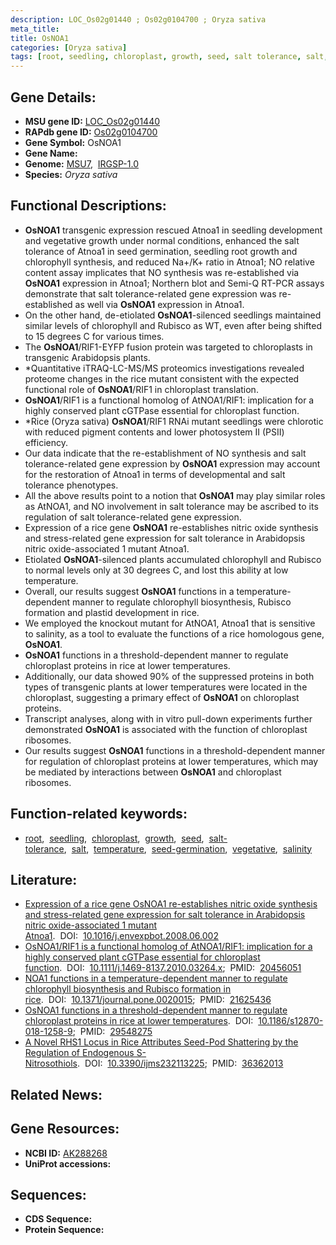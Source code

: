 ```yaml
---
description: LOC_Os02g01440 ; Os02g0104700 ; Oryza sativa
meta_title:
title: OsNOA1
categories: [Oryza sativa]
tags: [root, seedling, chloroplast, growth, seed, salt tolerance, salt, temperature, seed germination, vegetative, salinity]
---
```


## Gene Details:
- **MSU gene ID:** [LOC_Os02g01440](http://rice.uga.edu/cgi-bin/ORF_infopage.cgi?orf=LOC_Os02g01440)  
- **RAPdb gene ID:** [Os02g0104700](https://rapdb.dna.affrc.go.jp/locus/?name=Os02g0104700)  
- **Gene Symbol:** OsNOA1
- **Gene Name:**
- **Genome:**  [MSU7](http://rice.uga.edu/),&nbsp;&nbsp;[IRGSP-1.0](https://rapdb.dna.affrc.go.jp/download/irgsp1.html)
- **Species:** *Oryza sativa*

## Functional Descriptions:
   - **OsNOA1** transgenic expression rescued Atnoa1 in seedling development and vegetative growth under normal conditions, enhanced the salt tolerance of Atnoa1 in seed germination, seedling root growth and chlorophyll synthesis, and reduced Na+/K+ ratio in Atnoa1; NO relative content assay implicates that NO synthesis was re-established via **OsNOA1** expression in Atnoa1; Northern blot and Semi-Q RT-PCR assays demonstrate that salt tolerance-related gene expression was re-established as well via **OsNOA1** expression in Atnoa1.
   - On the other hand, de-etiolated **OsNOA1**-silenced seedlings maintained similar levels of chlorophyll and Rubisco as WT, even after being shifted to 15 degrees C for various times.
   - The **OsNOA1**/RIF1-EYFP fusion protein was targeted to chloroplasts in transgenic Arabidopsis plants.
   - *Quantitative iTRAQ-LC-MS/MS proteomics investigations revealed proteome changes in the rice mutant consistent with the expected functional role of **OsNOA1**/RIF1 in chloroplast translation.
   - **OsNOA1**/RIF1 is a functional homolog of AtNOA1/RIF1: implication for a highly conserved plant cGTPase essential for chloroplast function.
   - *Rice (Oryza sativa) **OsNOA1**/RIF1 RNAi mutant seedlings were chlorotic with reduced pigment contents and lower photosystem II (PSII) efficiency.
   - Our data indicate that the re-establishment of NO synthesis and salt tolerance-related gene expression by **OsNOA1** expression may account for the restoration of Atnoa1 in terms of developmental and salt tolerance phenotypes.
   - All the above results point to a notion that **OsNOA1** may play similar roles as AtNOA1, and NO involvement in salt tolerance may be ascribed to its regulation of salt tolerance-related gene expression.
   - Expression of a rice gene **OsNOA1** re-establishes nitric oxide synthesis and stress-related gene expression for salt tolerance in Arabidopsis nitric oxide-associated 1 mutant Atnoa1.
   - Etiolated **OsNOA1**-silenced plants accumulated chlorophyll and Rubisco to normal levels only at 30 degrees C, and lost this ability at low temperature.
   - Overall, our results suggest **OsNOA1** functions in a temperature-dependent manner to regulate chlorophyll biosynthesis, Rubisco formation and plastid development in rice.
   - We employed the knockout mutant for AtNOA1, Atnoa1 that is sensitive to salinity, as a tool to evaluate the functions of a rice homologous gene, **OsNOA1**.
   - **OsNOA1** functions in a threshold-dependent manner to regulate chloroplast proteins in rice at lower temperatures.
   - Additionally, our data showed 90% of the suppressed proteins in both types of transgenic plants at lower temperatures were located in the chloroplast, suggesting a primary effect of **OsNOA1** on chloroplast proteins.
   - Transcript analyses, along with in vitro pull-down experiments further demonstrated **OsNOA1** is associated with the function of chloroplast ribosomes.
   - Our results suggest **OsNOA1** functions in a threshold-dependent manner for regulation of chloroplast proteins at lower temperatures, which may be mediated by interactions between **OsNOA1** and chloroplast ribosomes.

## Function-related keywords:
   - [root](/tags/root/),&nbsp;&nbsp;[seedling](/tags/seedling/),&nbsp;&nbsp;[chloroplast](/tags/chloroplast/),&nbsp;&nbsp;[growth](/tags/growth/),&nbsp;&nbsp;[seed](/tags/seed/),&nbsp;&nbsp;[salt-tolerance](/tags/salt-tolerance/),&nbsp;&nbsp;[salt](/tags/salt/),&nbsp;&nbsp;[temperature](/tags/temperature/),&nbsp;&nbsp;[seed-germination](/tags/seed-germination/),&nbsp;&nbsp;[vegetative](/tags/vegetative/),&nbsp;&nbsp;[salinity](/tags/salinity/)

## Literature:
   - [Expression of a rice gene OsNOA1 re-establishes nitric oxide synthesis and stress-related gene expression for salt tolerance in Arabidopsis nitric oxide-associated 1 mutant Atnoa1](https://www.doi.org/10.1016/j.envexpbot.2008.06.002).&nbsp;&nbsp;DOI:&nbsp;&nbsp;[10.1016/j.envexpbot.2008.06.002](https://www.doi.org/10.1016/j.envexpbot.2008.06.002)
   - [OsNOA1/RIF1 is a functional homolog of AtNOA1/RIF1: implication for a highly conserved plant cGTPase essential for chloroplast function](https://www.doi.org/10.1111/j.1469-8137.2010.03264.x).&nbsp;&nbsp;DOI:&nbsp;&nbsp;[10.1111/j.1469-8137.2010.03264.x](https://www.doi.org/10.1111/j.1469-8137.2010.03264.x);&nbsp;&nbsp;PMID:&nbsp;&nbsp;[20456051](https://pubmed.ncbi.nlm.nih.gov/20456051/)
   - [NOA1 functions in a temperature-dependent manner to regulate chlorophyll biosynthesis and Rubisco formation in rice](https://www.doi.org/10.1371/journal.pone.0020015).&nbsp;&nbsp;DOI:&nbsp;&nbsp;[10.1371/journal.pone.0020015](https://www.doi.org/10.1371/journal.pone.0020015);&nbsp;&nbsp;PMID:&nbsp;&nbsp;[21625436](https://pubmed.ncbi.nlm.nih.gov/21625436/)
   - [OsNOA1 functions in a threshold-dependent manner to regulate chloroplast proteins in rice at lower temperatures](https://www.doi.org/10.1186/s12870-018-1258-9).&nbsp;&nbsp;DOI:&nbsp;&nbsp;[10.1186/s12870-018-1258-9](https://www.doi.org/10.1186/s12870-018-1258-9);&nbsp;&nbsp;PMID:&nbsp;&nbsp;[29548275](https://pubmed.ncbi.nlm.nih.gov/29548275/)
   - [A Novel RHS1 Locus in Rice Attributes Seed-Pod Shattering by the Regulation of Endogenous S-Nitrosothiols](https://www.doi.org/10.3390/ijms232113225).&nbsp;&nbsp;DOI:&nbsp;&nbsp;[10.3390/ijms232113225](https://www.doi.org/10.3390/ijms232113225);&nbsp;&nbsp;PMID:&nbsp;&nbsp;[36362013](https://pubmed.ncbi.nlm.nih.gov/36362013/)

## Related News:

## Gene Resources:
- **NCBI ID:**  [AK288268](http://www.ncbi.nlm.nih.gov/nuccore/AK288268)
- **UniProt accessions:** [](https://www.uniprot.org/uniprotkb//entry)

## Sequences:
- **CDS Sequence:**
- **Protein Sequence:**
